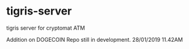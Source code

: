 # tigris-server
tigris server for cryptomat ATM

Addition on DOGECOIN
Repo still in development.
28/01/2019 11.42AM
